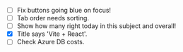 - [ ] Fix buttons going blue on focus!
- [ ] Tab order needs sorting.
- [ ] Show how many right today in this subject and overall!
- [x] Title says 'Vite + React'.
- [ ] Check Azure DB costs.